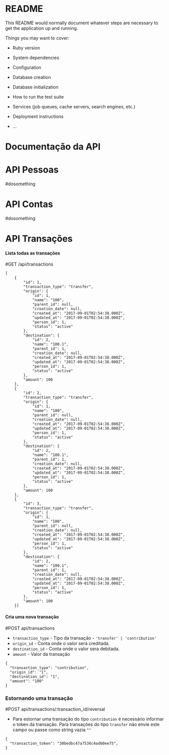 # README

This README would normally document whatever steps are necessary to get the
application up and running.

Things you may want to cover:

* Ruby version

* System dependencies

* Configuration

* Database creation

* Database initialization

* How to run the test suite

* Services (job queues, cache servers, search engines, etc.)

* Deployment instructions

* ...

# Documentação da API

# API Pessoas

#dosomething

# API Contas

#dosomething

#  API Transações

#### Lista todas as transações
#GET /api/transactions

```
[
    {
        "id": 1,
        "transaction_type": "transfer",
        "origin": {
            "id": 1,
            "name": "100",
            "parent_id": null,
            "creation_date": null,
            "created_at": "2017-09-01T02:54:38.000Z",
            "updated_at": "2017-09-01T02:54:38.000Z",
            "person_id": 1,
            "status": "active"
        },
        "destination": {
            "id": 2,
            "name": "100.1",
            "parent_id": 1,
            "creation_date": null,
            "created_at": "2017-09-01T02:54:38.000Z",
            "updated_at": "2017-09-01T02:54:38.000Z",
            "person_id": 1,
            "status": "active"
        },
        "amount": 100
    },
    {
        "id": 2,
        "transaction_type": "transfer",
        "origin": {
            "id": 1,
            "name": "100",
            "parent_id": null,
            "creation_date": null,
            "created_at": "2017-09-01T02:54:38.000Z",
            "updated_at": "2017-09-01T02:54:38.000Z",
            "person_id": 1,
            "status": "active"
        },
        "destination": {
            "id": 2,
            "name": "100.1",
            "parent_id": 1,
            "creation_date": null,
            "created_at": "2017-09-01T02:54:38.000Z",
            "updated_at": "2017-09-01T02:54:38.000Z",
            "person_id": 1,
            "status": "active"
        },
        "amount": 100
    },
    {
        "id": 3,
        "transaction_type": "transfer",
        "origin": {
            "id": 1,
            "name": "100",
            "parent_id": null,
            "creation_date": null,
            "created_at": "2017-09-01T02:54:38.000Z",
            "updated_at": "2017-09-01T02:54:38.000Z",
            "person_id": 1,
            "status": "active"
        },
        "destination": {
            "id": 2,
            "name": "100.1",
            "parent_id": 1,
            "creation_date": null,
            "created_at": "2017-09-01T02:54:38.000Z",
            "updated_at": "2017-09-01T02:54:38.000Z",
            "person_id": 1,
            "status": "active"
        },
        "amount": 100
    }]
```
#### Cria uma nova transação
#POST api/transactions

* `transaction_type` - Tipo da transação - `'transfer' | 'contribution'`
* `origin_id` - Conta onde o valor será creditada.
* `destination_id` - Conta onde o valor sera debitada.
* `amount` - Valor da transação

```
{
  "transaction_type": "contribution", 
  "origin_id": "1", 
  "destination_id": "1", 
  "amount": "100"
}
```

### Estornando uma transação
#POST api/transactions/:transaction_id/reversal

* Para estornar uma transação do tipo `contribution` é necessário informar o token da transação. Para transações do tipo `transfer` não envie este campo ou passe como string vazia `""`

```
{
  "transaction_token": "30bedbc47a7536c4ad60ee75", 
}
```